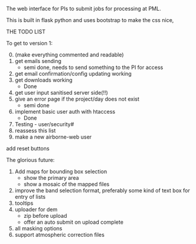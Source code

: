 The web interface for PIs to submit jobs for processing at PML.

This is built in flask python and uses bootstrap to make the css nice, 

THE TODO LIST

To get to version 1:

0. (make everything commented and readable)
1. get emails sending
    * semi done, needs to send something to the PI for access
2. get email confirmation/config updating working
3. get downloads working
    * Done
4. get user input sanitised server side(!!)
5. give an error page if the project/day does not exist
    * semi done
6. implement basic user auth with htaccess
    * Done
7. Testing - user/security#
8. reassess this list
9. make a new airborne-web user

add reset buttons

The glorious future:

1. Add maps for bounding box selection
    * show the primary area
    * show a mosaic of the mapped files
2. improve the band selection format, preferably some kind of text box for entry of lists
3. tooltips
4. uploader for dem
    * zip before upload
    * offer an auto submit on upload complete
5. all masking options
6. support atmospheric correction files